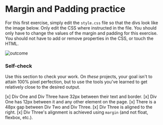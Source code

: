 # Margin and Padding practice

For this first exercise, simply edit the `style.css` file so that the divs look like the image below. Only edit the CSS where instructed in the file. You should only have to change the values of the margin and padding for this exercise. You should not have to add or remove properties in the CSS, or touch the HTML.

![outcome](./desired-outcome.png)

### Self-check

Use this section to check your work. On _these_ projects, your goal isn't to attain 100% pixel perfection, but to use the tools you've learned to get relatively close to the desired output.

[x] Div One and Div Three have 32px between their text and border.
[x] Div One has 12px between it and any other element on the page.
[x] There is a 48px gap between Div Two and Div Three.
[x] Div Three is aligned to the right.
[x] Div Three's alignment is achieved using `margin` (and not float, flexbox, etc.).
